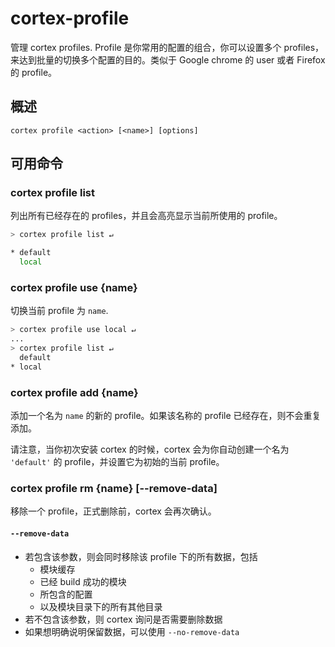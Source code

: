 # cortex-profile

<!-- Manage cortex profiles. Profiles are set of frequent configurations which you can switch between. -->

管理 cortex profiles. Profile 是你常用的配置的组合，你可以设置多个 profiles，来达到批量的切换多个配置的目的。类似于 Google chrome 的 user 或者 Firefox 的 profile。

## 概述

```
cortex profile <action> [<name>] [options]
```

## 可用命令

### cortex profile list

列出所有已经存在的 profiles，并且会高亮显示当前所使用的 profile。

```sh
> cortex profile list ↵

* default
  local
```

### cortex profile use {name}

切换当前 profile 为 `name`.

```sh
> cortex profile use local ↵
...
> cortex profile list ↵
  default
* local
```

### cortex profile add {name}

添加一个名为 `name` 的新的 profile。如果该名称的 profile 已经存在，则不会重复添加。

请注意，当你初次安装 cortex 的时候，cortex 会为你自动创建一个名为 `'default'` 的 profile，并设置它为初始的当前 profile。


### cortex profile rm {name} [--remove-data]

移除一个 profile，正式删除前，cortex 会再次确认。

#### `--remove-data` 

- 若包含该参数，则会同时移除该 profile 下的所有数据，包括
    - 模块缓存
    - 已经 build 成功的模块
    - 所包含的配置
    - 以及模块目录下的所有其他目录
- 若不包含该参数，则 cortex 询问是否需要删除数据
- 如果想明确说明保留数据，可以使用 `--no-remove-data`



